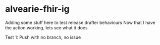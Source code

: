 # alvearie-fhir-ig

Adding some stuff here to test release drafter behaviours
Now that I have the action working, lets see what it does

Test 1: Push with no branch, no issue
